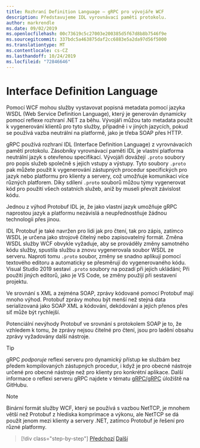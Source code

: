 ```yaml
---
title: Rozhraní Definition Language – gRPC pro vývojáře WCF
description: Představujeme IDL vyrovnávací paměti protokolu.
author: markrendle
ms.date: 09/02/2019
ms.openlocfilehash: 00c73619c5c27003e200385d5f67d8b8b7546f9e
ms.sourcegitcommit: 337bdc5a463875daf2cc6883e5a2da97d56f5000
ms.translationtype: MT
ms.contentlocale: cs-CZ
ms.lasthandoff: 10/24/2019
ms.locfileid: "72846646"
---
```

# <a name="interface-definition-language"></a>Interface Definition Language

Pomocí WCF mohou služby vystavovat popisná metadata pomocí jazyka WSDL (Web Service Definition Language), který je generován dynamicky pomocí reflexe rozhraní .NET za běhu. Vývojáři můžou tato metadata použít k vygenerování klientů pro tyto služby, případně i v jiných jazycích, pokud se používá vazba neutrální na platformě, jako je třeba SOAP přes HTTP.

gRPC používá rozhraní IDL (Interface Definition Language) z vyrovnávacích pamětí protokolu. Zásobníky vyrovnávací paměti IDL je vlastní platforma neutrální jazyk s otevřenou specifikací. Vývojáři dovážejí `.proto` soubory pro popis služeb společně s jejich vstupy a výstupy. Tyto soubory `.proto` pak můžete použít k vygenerování zástupných procedur specifických pro jazyk nebo platformu pro klienty a servery, což umožňuje komunikaci více různých platforem. Díky sdílení `.proto` souborů můžou týmy vygenerovat kód pro použití všech ostatních služeb, aniž by museli převzít závislost kódu.

Jednou z výhod Protobuf IDL je, že jako vlastní jazyk umožňuje gRPC naprostou jazyk a platformu nezávislá a neupřednostňuje žádnou technologii přes jinou.

IDL Protobuf je také navržen pro lidi jak pro čtení, tak pro zápis, zatímco WSDL je určena jako strojově čitelný nebo zapisovatelný formát. Změna WSDL služby WCF obvykle vyžaduje, aby se prováděly změny samotného kódu služby, spustila službu a znovu vygenerovala soubor WSDL ze serveru. Naproti tomu `.proto` soubor, změny se snadno aplikují pomocí textového editoru a automaticky se přesměrují do vygenerovaného kódu. Visual Studio 2019 sestaví `.proto` soubory na pozadí při jejich ukládání; Při použití jiných editorů, jako je VS Code, se změny použijí při sestavení projektu.

Ve srovnání s XML a zejména SOAP, zprávy kódované pomocí Protobuf mají mnoho výhod. Protobuf zprávy mohou být menší než stejná data serializovaná jako SOAP XML a kódování, dekódování a jejich přenos přes síť může být rychlejší.

Potenciální nevýhody Protobuf ve srovnání s protokolem SOAP je to, že vzhledem k tomu, že zprávy nejsou čitelné pro čtení, jsou pro ladění obsahu zprávy vyžadovány další nástroje.

> [!TIP]
> gRPC *podporuje* reflexi serveru pro dynamický přístup ke službám bez předem kompilovaných zástupných procedur, i když je pro obecné nástroje určené pro obecné nástroje než pro klienty pro konkrétní aplikace. Další informace o reflexi serveru gRPC najdete v tématu [gRPC/gRPC](https://github.com/grpc/grpc/blob/master/doc/server-reflection.md) úložiště na GitHubu.

> [!NOTE]
> Binární formát služby WCF, který se používá s vazbou NetTCP, je mnohem větší než Protobuf z hlediska komprimace a výkonu, ale NetTCP se dá použít jenom mezi klienty a servery .NET, zatímco Protobuf je řešení pro různé platformy.

>[!div class="step-by-step"]
>[Předchozí](approach.md)
>[Další](network-protocols.md)
